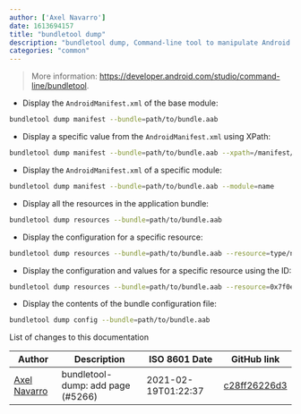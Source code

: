 ```yaml
---
author: ['Axel Navarro']
date: 1613694157
title: "bundletool dump"
description: "bundletool dump, Command-line tool to manipulate Android Application Bundles."
categories: "common"
---
```

> More information: <https://developer.android.com/studio/command-line/bundletool>.

- Display the `AndroidManifest.xml` of the base module:

```bash
bundletool dump manifest --bundle=path/to/bundle.aab
```

- Display a specific value from the `AndroidManifest.xml` using XPath:

```bash
bundletool dump manifest --bundle=path/to/bundle.aab --xpath=/manifest/@android:versionCode
```

- Display the `AndroidManifest.xml` of a specific module:

```bash
bundletool dump manifest --bundle=path/to/bundle.aab --module=name
```

- Display all the resources in the application bundle:

```bash
bundletool dump resources --bundle=path/to/bundle.aab
```

- Display the configuration for a specific resource:

```bash
bundletool dump resources --bundle=path/to/bundle.aab --resource=type/name
```

- Display the configuration and values for a specific resource using the ID:

```bash
bundletool dump resources --bundle=path/to/bundle.aab --resource=0x7f0e013a --values
```

- Display the contents of the bundle configuration file:

```bash
bundletool dump config --bundle=path/to/bundle.aab
```
List of changes to this documentation


Author | Description | ISO 8601 Date | GitHub link
------|-----|-----|-----
[Axel Navarro](mailto:navarroaxel@gmail.com) | bundletool-dump: add page (#5266) | 2021-02-19T01:22:37 | [c28ff26226d3](https://github.com/tldr-pages/tldr/commit/c28ff26226d304c37dab6456e39c07e8062fc840)

